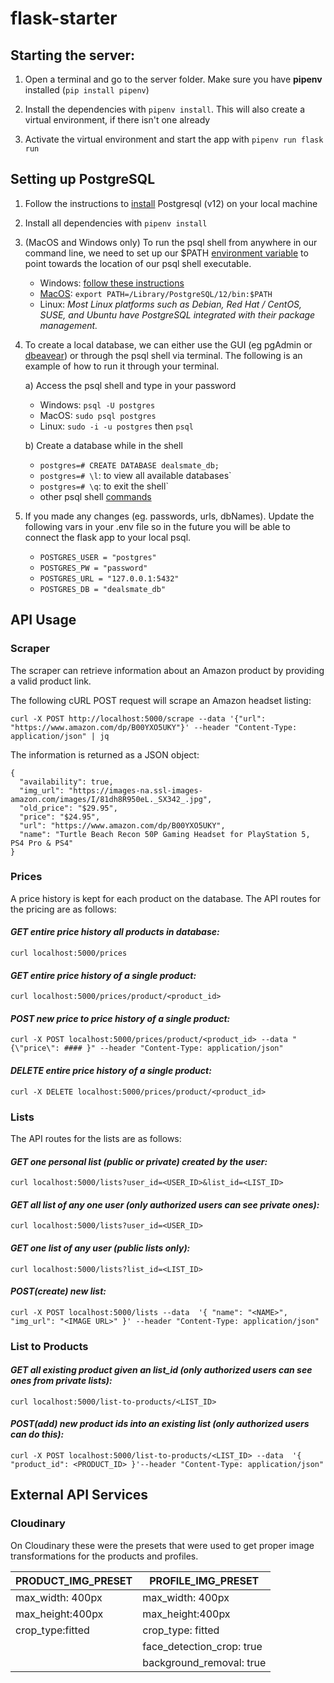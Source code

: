 # flask-starter

## Starting the server:

1. Open a terminal and go to the server folder. Make sure you have **pipenv** installed (`pip install pipenv`)

2. Install the dependencies with `pipenv install`. This will also create a virtual environment, if there isn't one already

3. Activate the virtual environment and start the app with `pipenv run flask run`

## Setting up PostgreSQL

1. Follow the instructions to [install](https://www.postgresqltutorial.com/install-postgresql/) Postgresql (v12) on your local machine

2. Install all dependencies with `pipenv install`

3. (MacOS and Windows only) To run the psql shell from anywhere in our command line, we need to set up our \$PATH [environment variable](https://superuser.com/questions/284342/what-are-path-and-other-environment-variables-and-how-can-i-set-or-use-them) to point towards the location of our psql shell executable.

   - Windows: [follow these instructions](https://sqlbackupandftp.com/blog/setting-windows-path-for-postgres-tools)
   - [MacOS](https://www.cyberciti.biz/faq/appleosx-bash-unix-change-set-path-environment-variable/): `export PATH=/Library/PostgreSQL/12/bin:$PATH`
   - Linux: _Most Linux platforms such as Debian, Red Hat / CentOS, SUSE, and Ubuntu have PostgreSQL integrated with their package management._

4. To create a local database, we can either use the GUI (eg pgAdmin or [dbeavear](https://dbeaver.io/download/)) or through the psql shell via terminal. The following is an example of how to run it through your terminal.

   a) Access the psql shell and type in your password

   - Windows: `psql -U postgres`
   - MacOS: `sudo psql postgres`
   - Linux: `sudo -i -u postgres` then `psql`

   b) Create a database while in the shell

   - `postgres=# CREATE DATABASE dealsmate_db;`
   - `postgres=# \l`: to view all available databases`
   - `postgres=# \q`: to exit the shell`
   - other psql shell [commands](https://www.postgresqltutorial.com/psql-commands/)

5. If you made any changes (eg. passwords, urls, dbNames). Update the following vars in your .env file so in the future you will be able to connect the flask app to your local psql.
   - `POSTGRES_USER = "postgres"`
   - `POSTGRES_PW = "password"`
   - `POSTGRES_URL = "127.0.0.1:5432"`
   - `POSTGRES_DB = "dealsmate_db"`

## API Usage

### Scraper

The scraper can retrieve information about an Amazon product by providing a valid product link.

The following cURL POST request will scrape an Amazon headset listing:

`curl -X POST http://localhost:5000/scrape --data '{"url": "https://www.amazon.com/dp/B00YXO5UKY"}' --header "Content-Type: application/json" | jq`

The information is returned as a JSON object:

```
{
  "availability": true,
  "img_url": "https://images-na.ssl-images-amazon.com/images/I/81dh8R950eL._SX342_.jpg",
  "old_price": "$29.95",
  "price": "$24.95",
  "url": "https://www.amazon.com/dp/B00YXO5UKY",
  "name": "Turtle Beach Recon 50P Gaming Headset for PlayStation 5, PS4 Pro & PS4"
}
```

### Prices

A price history is kept for each product on the database. The API routes for the pricing are as follows:

#### _GET entire price history all products in database:_

`curl localhost:5000/prices`

#### _GET entire price history of a single product:_

`curl localhost:5000/prices/product/<product_id>`

#### _POST new price to price history of a single product:_

`curl -X POST localhost:5000/prices/product/<product_id> --data "{\"price\": #### }" --header "Content-Type: application/json"`

#### _DELETE entire price history of a single product:_

`curl -X DELETE localhost:5000/prices/product/<product_id>`

### Lists

The API routes for the lists are as follows:

#### _GET one personal list (public or private) created by the user:_
`curl localhost:5000/lists?user_id=<USER_ID>&list_id=<LIST_ID>`

#### _GET all list of any one user (only authorized users can see private ones):_
`curl localhost:5000/lists?user_id=<USER_ID>`

#### _GET one list of any user (public lists only):_
`curl localhost:5000/lists?list_id=<LIST_ID>`

#### _POST(create) new list:_
`curl -X POST localhost:5000/lists --data 
'{
   "name": "<NAME>",
   "img_url": "<IMAGE URL>"
}' --header "Content-Type: application/json"`

### List to Products

#### _GET all existing product given an list_id (only authorized users can see ones from private lists):_

`curl localhost:5000/list-to-products/<LIST_ID>`

#### _POST(add) new product ids into an existing list (only authorized users can do this):_

`curl -X POST localhost:5000/list-to-products/<LIST_ID> --data 
'{
   "product_id": <PRODUCT_ID>
}'--header "Content-Type: application/json"`

## External API Services

### Cloudinary

On Cloudinary these were the presets that were used to get proper image transformations for the products and profiles.

| PRODUCT_IMG_PRESET | PROFILE_IMG_PRESET        |
| ------------------ | ------------------------- |
| max_width: 400px   | max_width: 400px          |
| max_height:400px   | max_height:400px          |
| crop_type:fitted   | crop_type: fitted         |
|                    | face_detection_crop: true |
|                    | background_removal: true  |
